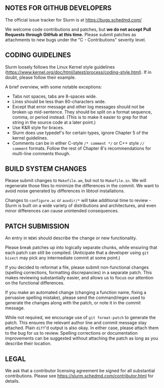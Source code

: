 NOTES FOR GITHUB DEVELOPERS
---------------------------

The official issue tracker for Slurm is at
  https://bugs.schedmd.com/

We welcome code contributions and patches, but **we do not accept Pull Requests
through GitHub at this time.** Please submit patches as attachments to new
bugs under the "C - Contributions" severity level.

CODING GUIDELINES
-----------------
Slurm loosely follows the Linux Kernel style guidelines
(https://www.kernel.org/doc/html/latest/process/coding-style.html).
If in doubt, please follow their example.

A brief overview, with some notable exceptions:
- Tabs not spaces, tabs are 8-spaces wide.
- Lines should be less than 80-characters wide.
- Except that error message and other log messages should not be broken up
  mid-sentence. They should be split on a format sequence, comma, or period
  instead. (This is to make it easier to grep for that string in the source
  code at a later point.)
- Use K&R style for braces.
- Slurm does use typedef's for certain types, ignore Chapter 5 of the kernel
  guidelines.
- Comments can be in either C-style `/* comment */` or C++ style  `// comment`
  formats. Follow the rest of Chapter 8's recommendations for multi-line
  comments though.

BUILD SYSTEM CHANGES
--------------------
Please submit changes to `Makefile.am`, but not to `Makefile.in`. We will
regenerate those files to minimize the differences in the commit. We want to
avoid noise generated by differences in libtool installations.

Changes to `configure.ac` or `auxdir/*` will take additional time to review -
Slurm is built on a wide variety of distributions and architectures, and even
minor differences can cause unintended consequences.

PATCH SUBMISSION
----------------
An entry in `NEWS` should describe the change or new functionality.

Please break patches up into logically separate chunks, while ensuring that
each patch can still be compiled. (Anticipate that a developer using `git
bisect` may pick any intermediate commit at some point.)

If you decided to reformat a file, please submit non-functional changes
(spelling corrections, formatting discrepancies) in a separate patch. This
makes reviewing substantially easier, and allows us to focus our attention on
the functional differences.

If you make an automated change (changing a function name, fixing a pervasive
spelling mistake), please send the command/regex used to generate the changes
along with the patch, or note it in the commit message.

While not required, we encourage use of `git format-patch` to generate the
patch. This ensures the relevant author line and commit message stay attached.
Plain `diff`'d output is also okay. In either case, please attach them to the
bug for us to review. Spelling corrections or documentation improvements can be
suggested without attaching the patch as long as you describe their location.

LEGAL
-----

We ask that a contributor licensing agreement be signed for all substantial
contributions. Please see https://slurm.schedmd.com/contributor.html for
details.
